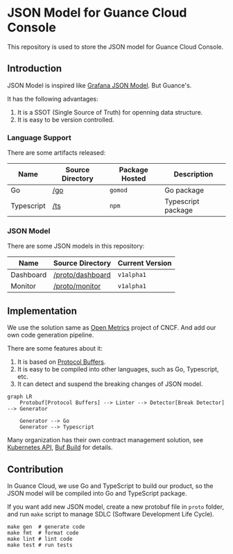 # JSON Model for Guance Cloud Console

This repository is used to store the JSON model for Guance Cloud Console.

## Introduction

JSON Model is inspired like [Grafana JSON Model](https://grafana.com/docs/grafana/latest/dashboards/build-dashboards/view-dashboard-json-model/). But Guance's.

It has the following advantages:

1. It is a SSOT (Single Source of Truth) for openning data structure.
2. It is easy to be version controlled.

### Language Support

There are some artifacts released:

| Name | Source Directory | Package Hosted | Description |
| ---- | ---------------- | --------------- | ----------- |
| Go | [/go](./go/) | `gomod` | Go package |
| Typescript | [/ts](./ts/) | `npm` | Typescript package |

### JSON Model

There are some JSON models in this repository:

| Name | Source Directory | Current Version |
| ---- | ---------------- | ----------- |
| Dashboard | [/proto/dashboard](./proto/dashboard/v1alpha1) | `v1alpha1` |
| Monitor | [/proto/monitor](./proto/monitor/v1alpha1) | `v1alpha1` |

## Implementation

We use the solution same as [Open Metrics](https://github.com/OpenObservability/OpenMetrics) project of CNCF. And add our own code generation pipeline. 

There are some features about it:

1. It is based on [Protocol Buffers](https://developers.google.com/protocol-buffers).
2. It is easy to be compiled into other languages, such as Go, Typescript, etc.
3. It can detect and suspend the breaking changes of JSON model.

```mermaid
graph LR
    Protobuf[Protocol Buffers] --> Linter --> Detector[Break Detector] --> Generator
    
    Generator --> Go
    Generator --> Typescript
```

Many organization has their own contract management solution, see [Kubernetes API](https://github.com/kubernetes/api/blob/master/core/v1/generated.proto), [Buf Build](https://buf.build/) for details.

## Contribution

In Guance Cloud, we use Go and TypeScript to build our product, so the JSON model will be compiled into Go and TypeScript package.

If you want add new JSON model, create a new protobuf file in `proto` folder, and run `make` script to manage SDLC (Software Development Life Cycle).

```shell
make gen  # generate code
make fmt  # format code
make lint # lint code
make test # run tests
```
